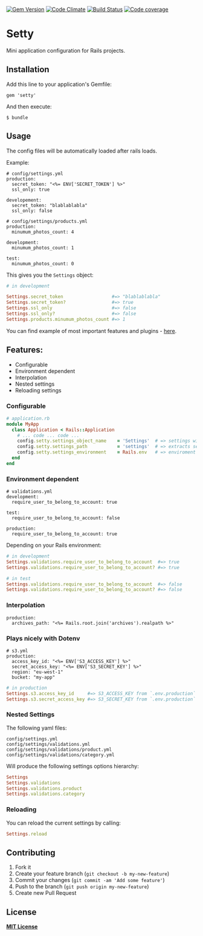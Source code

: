 [![Gem Version](https://badge.fury.io/rb/setty.png)](http://badge.fury.io/rb/setty)
[![Code Climate](https://codeclimate.com/github/RStankov/setty.png)](https://codeclimate.com/github/RStankov/setty)
[![Build Status](https://secure.travis-ci.org/RStankov/setty.png)](http://travis-ci.org/RStankov/setty)
[![Code coverage](https://coveralls.io/repos/RStankov/setty/badge.png?branch=master)](https://coveralls.io/r/RStankov/setty)

# Setty

Mini application configuration for Rails projects.


## Installation

Add this line to your application's Gemfile:

    gem 'setty'

And then execute:

    $ bundle

## Usage

The config files will be automatically loaded after rails loads.

Example:

```
# config/settings.yml
production:
  secret_token: "<%= ENV['SECRET_TOKEN'] %>"
  ssl_only: true

developement:
  secret_token: "blablablabla"
  ssl_only: false
```

```
# config/settings/products.yml
production:
  minumum_photos_count: 4

development:
  minumum_photos_count: 1

test:
  minumum_photos_count: 0
```

This gives you the `Settings` object:

```Ruby
# in development

Settings.secret_token                  #=> "blablablabla"
Settings.secret_token?                 #=> true
Settings.ssl_only                      #=> false
Settings.ssl_only?                     #=> false
Settings.products.minumum_photos_count #=> 1
```

You can find example of most important features and plugins - [here](https://github.com/RStankov/setty/tree/master/example).

## Features:

* Configurable
* Environment dependent
* Interpolation
* Nested settings
* Reloading settings

### Configurable

```Ruby
# application.rb
module MyApp
  class Application < Rails::Application
    # ... code ... code ...
    config.setty.settings_object_name    = 'Settings'  # => settings will be loaded in `Settings`
    config.setty.settings_path           = 'settings'  # => extracts settings from `config/settings/*` and `config/settings.yml`
    config.setty.settings_environment    = Rails.env   # => enviroment name (defaults to Rails.env)
  end
end
```

### Environment dependent

```
# validations.yml
development:
  require_user_to_belong_to_account: true

test:
  require_user_to_belong_to_account: false

production:
  require_user_to_belong_to_account: true
```

Depending on your Rails environment:

```Ruby
# in development
Settings.validations.require_user_to_belong_to_account  #=> true
Settings.validations.require_user_to_belong_to_account? #=> true

# in test
Settings.validations.require_user_to_belong_to_account  #=> false
Settings.validations.require_user_to_belong_to_account? #=> false
```

### Interpolation

```
production:
  archives_path: "<%= Rails.root.join('archives').realpath %>"
```


### Plays nicely with Dotenv

```
# s3.yml
production:
  access_key_id: "<%= ENV['S3_ACCESS_KEY'] %>"
  secret_access_key: "<%= ENV['S3_SECRET_KEY'] %>"
  region: "eu-west-1"
  bucket: "my-app"
```

```Ruby
# in production
Settings.s3.access_key_id     #=> S3_ACCESS_KEY from `.env.production`
Settings.s3.secret_access_key #=> S3_SECRET_KEY from `.env.production`
```

### Nested Settings

The following yaml files:

```
config/settings.yml
config/settings/validations.yml
config/settings/validations/product.yml
config/settings/validations/category.yml
```

Will produce the following settings options hierarchy:

```Ruby
Settings
Settings.validations
Settings.validations.product
Settings.validations.category
```

### Reloading

You can reload the current settings by calling:

```ruby
Settings.reload
```

## Contributing

1. Fork it
2. Create your feature branch (`git checkout -b my-new-feature`)
3. Commit your changes (`git commit -am 'Add some feature'`)
4. Push to the branch (`git push origin my-new-feature`)
5. Create new Pull Request

## License

**[MIT License](https://github.com/RStankov/setty/blob/master/LICENSE.txt)**

